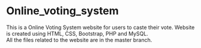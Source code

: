 # Online_voting_system
This is a Online Voting System website for users to caste their vote. Website is created using HTML, CSS, Bootstrap, PHP and MySQL.<br>
All the files related to the website are in the master branch.
